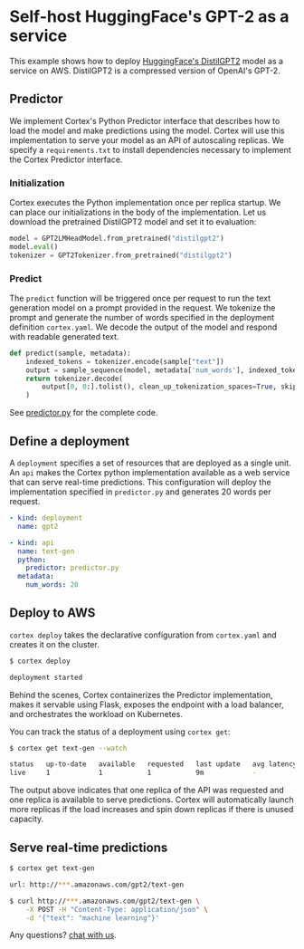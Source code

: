 # Self-host HuggingFace's GPT-2 as a service

This example shows how to deploy [HuggingFace's DistilGPT2](https://github.com/huggingface/transformers/tree/master/examples/distillation) model as a service on AWS. DistilGPT2 is a compressed version of OpenAI's GPT-2.

## Predictor

We implement Cortex's Python Predictor interface that describes how to load the model and make predictions using the model. Cortex will use this implementation to serve your model as an API of autoscaling replicas. We specify a `requirements.txt` to install dependencies necessary to implement the Cortex Predictor interface.

### Initialization

Cortex executes the Python implementation once per replica startup. We can place our initializations in the body of the implementation. Let us download the pretrained DistilGPT2 model and set it to evaluation:

```python
model = GPT2LMHeadModel.from_pretrained("distilgpt2")
model.eval()
tokenizer = GPT2Tokenizer.from_pretrained("distilgpt2")
```

### Predict

The `predict` function will be triggered once per request to run the text generation model on a prompt provided in the request. We tokenize the prompt and generate the number of words specified in the deployment definition `cortex.yaml`. We decode the output of the model and respond with readable generated text.

```python
def predict(sample, metadata):
    indexed_tokens = tokenizer.encode(sample["text"])
    output = sample_sequence(model, metadata['num_words'], indexed_tokens)
    return tokenizer.decode(
        output[0, 0:].tolist(), clean_up_tokenization_spaces=True, skip_special_tokens=True
    )
```

See [predictor.py](./predictor.py) for the complete code.

## Define a deployment

A `deployment` specifies a set of resources that are deployed as a single unit. An `api` makes the Cortex python implementation available as a web service that can serve real-time predictions.  This configuration will deploy the implementation specified in `predictor.py` and generates 20 words per request.

```yaml
- kind: deployment
  name: gpt2

- kind: api
  name: text-gen
  python:
    predictor: predictor.py
  metadata:
    num_words: 20
```

## Deploy to AWS

`cortex deploy` takes the declarative configuration from `cortex.yaml` and creates it on the cluster.

```bash
$ cortex deploy

deployment started
```

Behind the scenes, Cortex containerizes the Predictor implementation, makes it servable using Flask, exposes the endpoint with a load balancer, and orchestrates the workload on Kubernetes.

You can track the status of a deployment using `cortex get`:

```bash
$ cortex get text-gen --watch

status   up-to-date   available   requested   last update   avg latency
live     1            1           1           9m            -
```

The output above indicates that one replica of the API was requested and one replica is available to serve predictions. Cortex will automatically launch more replicas if the load increases and spin down replicas if there is unused capacity.

## Serve real-time predictions

```bash
$ cortex get text-gen

url: http://***.amazonaws.com/gpt2/text-gen

$ curl http://***.amazonaws.com/gpt2/text-gen \
    -X POST -H "Content-Type: application/json" \
    -d '{"text": "machine learning"}'
```

Any questions? [chat with us](https://gitter.im/cortexlabs/cortex).
